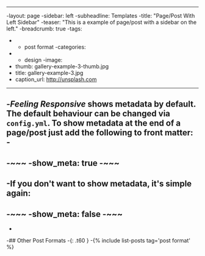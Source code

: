 ----
-layout: page
-sidebar: left
-subheadline: Templates
-title:  "Page/Post With Left Sidebar"
-teaser: "This is a example of page/post with a sidebar on the left."
-breadcrumb: true
-tags:
-    - post format
-categories:
-    - design
-image:
-    thumb: gallery-example-3-thumb.jpg
-    title: gallery-example-3.jpg
-    caption_url: http://unsplash.com
----
-*Feeling Responsive* shows metadata by default. The default behaviour can be changed via `config.yml`. To show metadata at the end of a page/post just add the following to front matter:
-<!--more-->
-
-~~~
-show_meta: true
-~~~
-
-If you don't want to show metadata, it's simple again:
-
-~~~
-show_meta: false
-~~~
-
-
-## Other Post Formats
-{: .t60 }
-{% include list-posts tag='post format' %}
